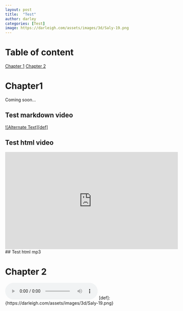 ```yaml
---
layout: post
title:  "Test"
author: darley
categories: [Test]
image: https://darleigh.com/assets/images/3d/Saly-19.png
---
```


# Table of content
[Chapter 1](#Chapter1)
[Chapter 2](#Chapter-2)

# Chapter1
Coming soon...

## Test markdown video
[![Alternate Text][def]]({https://www.youtube.com/watch?v=wPlwnbyZed4} "Link Title")

## Test html video
<div style="text-align: center;">
    <iframe style="text-align: center;" width="560" height="315" src="https://www.youtube.com/embed/dQw4w9WgXcQ" frameborder="0" allowfullscreen></iframe>
</div>
## Test html mp3

# Chapter 2
<audio controls autoplay>
  <source style="text-align: center;"src="https://www.soundhelix.com/examples/mp3/SoundHelix-Song-1.mp3" type="audio/mp3">
  Your browser does not support the audio tag.
</audio>
[def]: {https://darleigh.com/assets/images/3d/Saly-19.png}